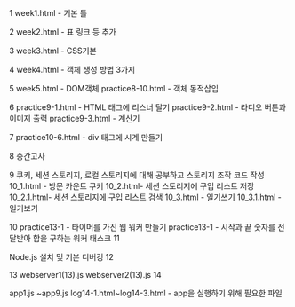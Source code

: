 1
week1.html - 기본 틀

2
week2.html - 표 링크 등 추가

3
week3.html - CSS기본

4
week4.html - 객체 생성 방법 3가지

5
week5.html - DOM객체
practice8-10.html - 객체 동적삽입

6
practice9-1.html - HTML 태그에 리스너 달기
practice9-2.html - 라디오 버튼과 이미지 출력
practice9-3.html - 계산기

7
practice10-6.html - div 태그에 시계 만들기

8
중간고사

9
쿠키, 세션 스토리지, 로컬 스토리지에 대해 공부하고 스토리지 조작 코드 작성
10_1.html - 방문 카운트 쿠키
10_2.html- 세션 스토리지에 구입 리스트 저장
10_2.1.html- 세션 스토리지에 구입 리스트 검색
10_3.html - 일기쓰기
10_3.1.html - 일기보기

10
practice13-1 - 타이머를 가진 웹 워커 만들기
practice13-1 - 시작과 끝 숫자를 전달받아 합을 구하는 워커 태스크
11

Node.js 설치 및 기본 디버깅
12

13
webserver1(13).js 
webserver2(13).js
14

app1.js ~app9.js
log14-1.html~log14-3.html - app을 실행하기 위해 필요한 파일
